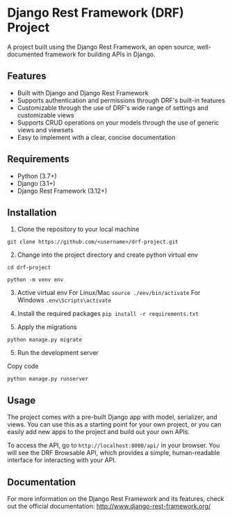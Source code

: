 Django Rest Framework (DRF) Project
===================================

A project built using the Django Rest Framework, an open source, well-documented framework for building APIs in Django.

Features
--------

-   Built with Django and Django Rest Framework
-   Supports authentication and permissions through DRF's built-in features
-   Customizable through the use of DRF's wide range of settings and customizable views
-   Supports CRUD operations on your models through the use of generic views and viewsets
-   Easy to implement with a clear, concise documentation

Requirements
------------

-   Python (3.7+)
-   Django (3.1+)
-   Django Rest Framework (3.12+)

Installation
------------

1.  Clone the repository to your local machine



`git clone https://github.com/<username>/drf-project.git`

2.  Change into the project directory and create python virtual env

`cd drf-project`

`python -m venv env`

3.  Active virtual env
For Linux/Mac
`source ./env/bin/activate`
For Windows
`.env\Scripts\activate`

4.  Install the required packages
`pip install -r requirements.txt`

4.  Apply the migrations

`
python manage.py migrate
`

5.  Run the development server

Copy code

`python manage.py runserver`

Usage
-----

The project comes with a pre-built Django app with model, serializer, and views. You can use this as a starting point for your own project, or you can easily add new apps to the project and build out your own APIs.

To access the API, go to `http://localhost:8000/api/` in your browser. You will see the DRF Browsable API, which provides a simple, human-readable interface for interacting with your API.

Documentation
-------------

For more information on the Django Rest Framework and its features, check out the official documentation: <http://www.django-rest-framework.org/>
